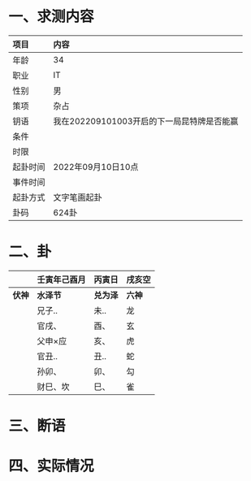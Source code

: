 # 一、求测内容
|项目|内容|
|:-|:-|
|年龄|34|
|职业|IT|
|性别|男|
|策项|杂占|
|钥语|我在202209101003开启的下一局昆特牌是否能赢|
|条件||
|时限||
|起卦时间|2022年09月10日10点|
|事件时间||
|起卦方式|文字笔画起卦|
|卦码|624卦|

# 二、卦
||壬寅年己酉月|丙寅日|戌亥空|
|:-|:-|:-|:-|
|**伏神**|**水泽节**|**兑为泽**|**六神**|
||兄子..|未..|龙|
||官戌、|酉、|玄|
||父申×应|亥、|虎|
||官丑..|丑..|蛇|
||孙卯、|卯、|勾|
||财巳、坎|巳、|雀|


# 三、断语

# 四、实际情况